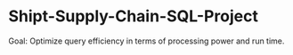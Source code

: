 # Shipt-Supply-Chain-SQL-Project
 Goal: Optimize query efficiency in terms of processing power and run time. 
